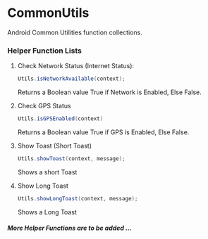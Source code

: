 # CommonUtils

Android Common Utilities function collections.

### **Helper Function Lists**

1. Check Network Status (Internet Status):

   ```java
   Utils.isNetworkAvailable(context);
   ```

   Returns a Boolean value True if Network is Enabled, Else False.

2. Check GPS Status

   ```java
   Utils.isGPSEnabled(context)
   ```

   Returns a Boolean value True if GPS is Enabled, Else False.

3. Show Toast (Short Toast)

   ```java
   Utils.showToast(context, message);
   ```

   Shows a short Toast

4. Show Long Toast

   ```java
   Utils.showLongToast(context, message);
   ```

   Shows a Long Toast

##### More Helper Functions are to be added ...